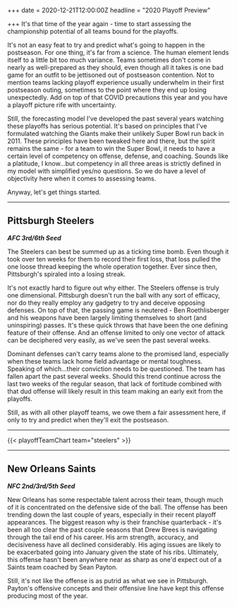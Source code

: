 +++
date = 2020-12-21T12:00:00Z
headline = "2020 Playoff Preview"

+++
It's that time of the year again - time to start assessing the championship potential of all teams bound for the playoffs.

It's not an easy feat to try and predict what's going to happen in the postseason. For one thing, it's far from a science. The human element lends itself to a little bit too much variance. Teams sometimes don't come in nearly as well-prepared as they should, even though all it takes is one bad game for an outfit to be jettisoned out of postseason contention. Not to mention teams lacking playoff experience usually underwhelm in their first postseason outing, sometimes to the point where they end up losing unexpectedly. Add on top of that COVID precautions this year and you have a playoff picture rife with uncertainty.

Still, the forecasting model I've developed the past several years watching these playoffs has serious potential. It's based on principles that I've formulated watching the Giants make their unlikely Super Bowl run back in 2011. These principles have been tweaked here and there, but the spirit remains the same - for a team to win the Super Bowl, it needs to have a certain level of competency on offense, defense, and coaching. Sounds like a platitude, I know...but competency in all three areas is strictly defined in my model with simplified yes/no questions. So we do have a level of objectivity here when it comes to assessing teams.

Anyway, let's get things started.

***

## Pittsburgh Steelers

**_AFC 3rd/6th Seed_**

The Steelers can best be summed up as a ticking time bomb. Even though it took over ten weeks for them to record their first loss, that loss pulled the one loose thread keeping the whole operation together. Ever since then, Pittsburgh's spiraled into a losing streak.

It's not exactly hard to figure out why either. The Steelers offense is truly one dimensional. Pittsburgh doesn't run the ball with any sort of efficacy, nor do they really employ any gadgetry to try and deceive opposing defenses. On top of that, the passing game is neutered - Ben Roethlisberger and his weapons have been largely limiting themselves to short (and uninspiring) passes.  It's these quick throws that have been the one defining feature of their offense. And an offense limited to only one vector of attack can be deciphered very easily, as we've seen the past several weeks.

Dominant defenses can't carry teams alone to the promised land, especially when these teams lack home field advantage or mental toughness. Speaking of which...their conviction needs to be questioned. The team has fallen apart the past several weeks. Should this trend continue across the last two weeks of the regular season, that lack of fortitude combined with that dud offense will likely result in this team making an early exit from the playoffs.

Still, as with all other playoff teams, we owe them a fair assessment here, if only to try and predict when they'll exit the postseason.

***

{{< playoffTeamChart team="steelers" >}}

***

## New Orleans Saints

**_NFC 2nd/3rd/5th Seed_**

New Orleans has some respectable talent across their team, though much of it is concentrated on the defensive side of the ball. The offense has been trending down the last couple of years, especially in their recent playoff appearances. The biggest reason why is their franchise quarterback - it's been all too clear the past couple seasons that Drew Brees is navigating through the tail end of his career. His arm strength, accuracy, and decisiveness have all declined considerably. His aging issues are likely to be exacerbated going into January given the state of his ribs. Ultimately, this offense hasn't been anywhere near as sharp as one'd expect out of a Saints team coached by Sean Payton.

Still, it's not like the offense is as putrid as what we see in Pittsburgh. Payton's offensive concepts and their offensive line have kept this offense producing most of the year. 